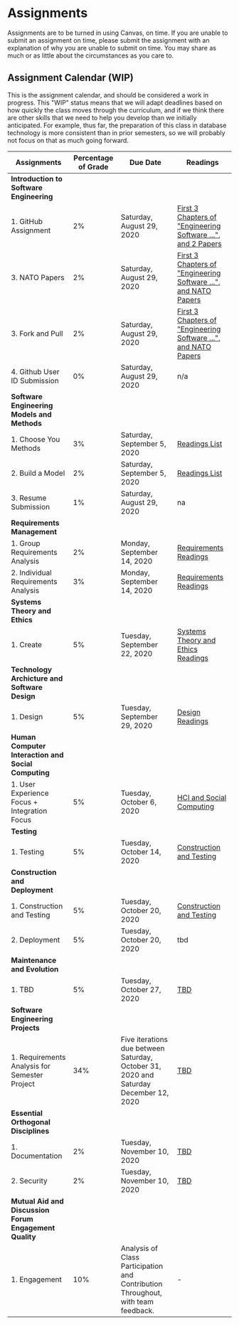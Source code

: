 # Assignments
Assignments are to be turned in using Canvas, on time. If you are unable to submit an assignment on time, please submit the assignment with an explanation of why you are unable to submit on time. You may share as much or as little about the circumstances as you care to. 

## Assignment Calendar (WIP)

This is the assignment calendar, and should be considered a work in progress. This "WIP" status means that we will adapt deadlines based on how quickly the class moves through the curriculum, and if we think there are other skills that we need to help you develop than we initially anticipated. For example, thus far, the preparation of this class in database technology is more consistent than in prior semesters, so we will probably not focus on that as much going forward. 


| **Assignments** | **Percentage of Grade** | **Due Date** | **Readings** | 
| --- | --- | -- | --- |
| **Introduction to Software Engineering** ||
| 1. GitHub Assignment | 2% | Saturday, August 29, 2020 | [First 3 Chapters of "Engineering Software ...", and 2 Papers](../01-introduction-to-software-engineering/readings/_Module-1-Readings.md) |
| 3. NATO Papers | 2% | Saturday, August 29, 2020 | [First 3 Chapters of "Engineering Software ...", and NATO Papers](../01-introduction-to-software-engineering/_Module-1-Readings.md) |
| 3. Fork and Pull | 2% | Saturday, August 29, 2020 | [First 3 Chapters of "Engineering Software ...", and NATO Papers](../01-introduction-to-software-engineering/_Module-1-Readings.md) |
| 4. Github User ID Submission | 0% | Saturday, August 29, 2020 | n/a |
| **Software Engineering Models and Methods** ||
| 1. Choose You Methods | 3% | Saturday, September 5, 2020 | [Readings List](../02-software-engineering-models-methods/readings/_Module-2-Readings.md) |
| 2. Build a Model | 2% | Saturday, September 5, 2020 | [Readings List](../02-software-engineering-models-methods/readings/_Module-2-Readings.md) |  
| 3. Resume Submission | 1% | Saturday, August 29, 2020 | na | 
| **Requirements Management** ||
| 1. Group Requirements Analysis  | 2% | Monday, September 14, 2020 | [Requirements Readings](../03-requirements/readings/_module-3-readings.md) | 
| 2. Individual Requirements Analysis  | 3% | Monday, September 14, 2020 | [Requirements Readings](../03-requirements/readings/_module-3-readings.md) | 
| **Systems Theory and Ethics** ||
| 1. Create | 5% |  Tuesday, September 22, 2020 | [Systems Theory and Ethics Readings](../04-systems-theory-and-ethics/readings.md) | 
| **Technology Archicture and Software Design** ||
| 1. Design | 5% |  Tuesday, September 29, 2020 | [Design Readings](../05-architecture-design/_design_readings.md) | 
| **Human Computer Interaction and Social Computing** ||
| 1. User Experience Focus + Integration Focus | 5% | Tuesday, October 6, 2020 | [HCI and Social Computing](../06-hci-social-computing/readings/readings.md) |
| **Testing** ||
| 1. Testing | 5% | Tuesday, October 14, 2020 |  [Construction and Testing](../07-construction-testing/readings/readings.md) |
| **Construction and Deployment** ||
| 1. Construction and Testing | 5% | Tuesday, October 20, 2020 |  [Construction and Testing](../07-construction-testing/readings/readings.md) |
| 2. Deployment | 5% | Tuesday, October 20, 2020 | tbd |
| **Maintenance and Evolution**
| 1. TBD | 5% | Tuesday, October 27, 2020 | [TBD]() |
| **Software Engineering Projects** ||
| 1. Requirements Analysis for Semester Project | 34% | Five iterations due between Saturday, October 31, 2020 and Saturday December 12, 2020 | [TBD]() |
| **Essential Orthogonal Disciplines** ||
| 1. Documentation | 2% | Tuesday, November 10, 2020 | [TBD]() |
| 2. Security | 2% | Tuesday, November 10, 2020 | [TBD]() |
| **Mutual Aid and Discussion Forum Engagement Quality** ||
| 1. Engagement | 10% | Analysis of Class Participation and Contribution Throughout, with team feedback. | - |

